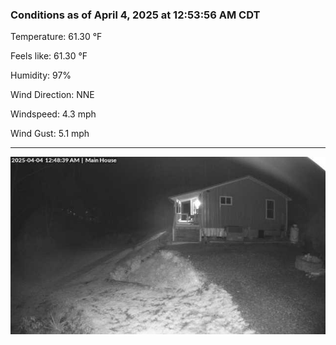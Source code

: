 ### Conditions as of April 4, 2025 at 12:53:56 AM CDT 

Temperature: 61.30 &deg;F

Feels like: 61.30 &deg;F

Humidity: 97%

Wind Direction: NNE

Windspeed: 4.3 mph

Wind Gust: 5.1 mph

---

<img src="./images/latest.jpeg"/>

